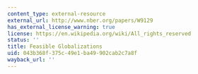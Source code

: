 ```yaml
---
content_type: external-resource
external_url: http://www.nber.org/papers/W9129
has_external_license_warning: true
license: https://en.wikipedia.org/wiki/All_rights_reserved
status: ''
title: Feasible Globalizations
uid: 043b368f-375c-49e1-ba49-902cab2c7a8f
wayback_url: ''
---
```

